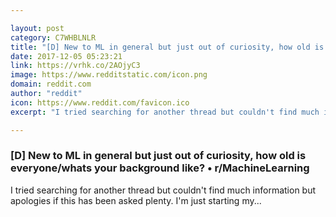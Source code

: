 ```yaml
---

layout: post
category: C7WHBLNLR
title: "[D] New to ML in general but just out of curiosity, how old is everyone/whats your background like? • r/MachineLearning"
date: 2017-12-05 05:23:21
link: https://vrhk.co/2AOjyC3
image: https://www.redditstatic.com/icon.png
domain: reddit.com
author: "reddit"
icon: https://www.reddit.com/favicon.ico
excerpt: "I tried searching for another thread but couldn't find much information but apologies if this has been asked plenty. I'm just starting my..."

---
```


### [D] New to ML in general but just out of curiosity, how old is everyone/whats your background like? • r/MachineLearning

I tried searching for another thread but couldn't find much information but apologies if this has been asked plenty. I'm just starting my...
